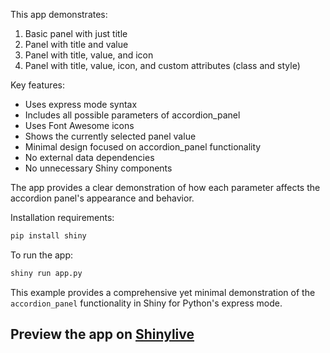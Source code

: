 This app demonstrates:

1. Basic panel with just title
2. Panel with title and value
3. Panel with title, value, and icon
4. Panel with title, value, icon, and custom attributes (class and style)

Key features:

- Uses express mode syntax
- Includes all possible parameters of accordion_panel
- Uses Font Awesome icons
- Shows the currently selected panel value
- Minimal design focused on accordion_panel functionality
- No external data dependencies
- No unnecessary Shiny components

The app provides a clear demonstration of how each parameter affects the accordion panel's appearance and behavior.

Installation requirements:
```bash
pip install shiny
```

To run the app:
```bash
shiny run app.py
```

This example provides a comprehensive yet minimal demonstration of the `accordion_panel` functionality in Shiny for Python's express mode.
## Preview the app on [Shinylive](https://shinylive.io/py/app/#h=0&code=NobwRAdghgtgpmAXAAjFADugdOgnmAGlQGMB7CAFzkqVQDMAnUmZAZwAsBLCXZTmdKQYVkDOFGIVOANzgAdCI2ZsuPLHAAe6Ma1Z8BQkd3QBXCkROciYiABM4DBQoDEyAIK3byAGLkRbgHc4VmY4ZABhAGVIvghkCnYwxKgvVjhJTnJkOk4GVgoFSyxk2wB9MkpqCgAKBWR65CKACQAVAFkAGWqAcgAeABtuAGtROH6AXjkwfNx+4MS4ArBkdjE6SbB2Cgp0VkQAen3iWwgAK1YsYn7SE1s6fqgxS+Z9qFOoDX3BgCNWfbo-ABaKBBELwfYANiwAHYsAAmI66V79fpYGDcS66KYAPm6AEoFASIIVODgoABzOClUjoCisapSChzDZuYhkBi2TJxAAKUAgY2QABE4DBSFMiDkUVBvsyWgwTHAiQoApwEo1ScRHrZqnjEHUGiq1UUJOzOeRqpxbBsTeLkDTqOM5QqiDATP0pOhZfLFXq4g1-a5efz+shDexkKcTPl4qq5vr-fUw+qsCahGaIKV0HyxrUwAAhKCsTjEZBBsZTXXxhP+oowR5DWykAIQXMtLh6Th6KDIb6F4vILPB0Oq8OR6PdxlzAePWCLBwVpx+6uB7MhpOTsJ8rzSKD9BVV-1J41stNczOr3Nltcj5AANV3+8IyB3e7gG0HYzhFd91ertfrjbNq27bTkO7CFj2pBqhOsabnYyDdi+CrTgws5UI4YBKkuCYrkO66wUQSFwEQW58BUB4Gjex6mmeH79LU2G-sgUxXsOaoAJLkYQFHVkR76rgAzOKPEJsW5DjEUFAUhcnDVFchasKUGx0FAgIhIMXgqWpXBjLYgLgf0si2LaMzMlMAKUGpnAAF5wCgACMYgwAA3AujENJW7l-qSdYMA2TYtlMbadqBArcFctzBAhcRiXEWaofA6GNEWEDkj4fjuKCoRuSJuECvhTLEc+D5FbFJHwcQUYUMoUDbAwnDfGYwQiUepKphytEXiJ-osaubHhuEVXKG4dUNU1rDCV5CZ8VMdEACyTUx-qxRJpJSeSMlyQ8uhKeZqnqZa2T7VJGFEKZb7mUCRa2Q5TmuZhBDdQ08k7RslX5MwgJ0YtS31OdGy9sQQzkkwJh2ICZDXAwKDOHQAAcdAAJwqfdImeb99T-n5gGBWAwV6HRyD2KKED5KhVB6O91UsLVFD1Y1FPIFtCnRakFCzIqOUQK4kTsE2oZcMQ4aEyFlUMDYTK8GkcySHAxkQAAAjY9gMFgVAaAUdhwHQbBjOkVBlHROo-g0YgUCYDBxHQUyDeLVT9FLeuy14dEoCAxhmCmbI6gAvlMYA+wAukAA)
